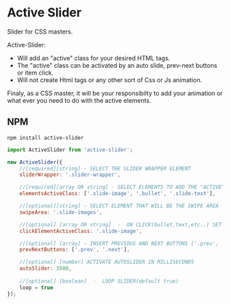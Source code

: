 # Active Slider
Slider for CSS masters.

Active-Slider:
- Will add an "active" class  for your desired HTML tags.
- The "active" class can be activated by an auto slide, prev-next buttons or item click.
- Will not create Html tags or any other sort of Css or Js animation.

Finaly, as a CSS master, it will be your responsibilty to add your animation or what ever you need to do with the active elements.

## NPM

```
npm install active-slider
```

```javascript
import ActiveSlider from 'active-slider';

new ActiveSlider({
    //[required][string] - SELECT THE SLIDER WRAPPER ELEMENT
    sliderWrapper: '.slider-wrapper', 

    //[required][array OR string] - SELECT ELEMENTS TO ADD THE "ACTIVE" CLASS
    elementsActiveClass: ['.slide-image', '.bullet', '.slide-text'],

    //[optional][string] - SELECT ELEMENT THAT WILL BE THE SWIPE AREA
    swipeArea: '.slide-images',

    //[optional] [array OR string]  -  ON CLICK(bullet,text,etc..) SET ELEMENT AS ACTIVE(not related to prev|next buttons)
    clickElementActiveClass: '.slide-image',

    //[optional] [array] - INSERT PREVIOUS AND NEXT BUTTONS ['.prev', '.next']
    prevNextButtons: ['.prev', '.next'],         

    //[optional] [number] ACTIVATE AUTOSLIDER IN MILLISECONDS
    autoSlider: 3500,
    
    //[optional] [boolean]  -  LOOP SLIDER(default true)
    loop = true                   
}); 

```

